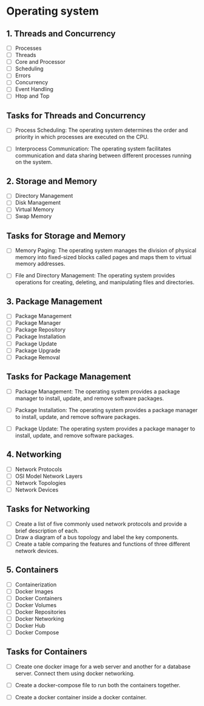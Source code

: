# Operating system

## 1. Threads and Concurrency

- [ ] Processes
- [ ] Threads
- [ ] Core and Processor
- [ ] Scheduling
- [ ] Errors
- [ ] Concurrency
- [ ] Event Handling
- [ ] Htop and Top

## Tasks for Threads and Concurrency

- [ ] Process Scheduling: The operating system determines the order and priority in which processes are executed on the CPU.

- [ ] Interprocess Communication: The operating system facilitates communication and data sharing between different processes running on the system.

## 2. Storage and Memory

- [ ] Directory Management
- [ ] Disk Management
- [ ] Virtual Memory
- [ ] Swap Memory

## Tasks for Storage and Memory

- [ ] Memory Paging: The operating system manages the division of physical memory into fixed-sized blocks called pages and maps them to virtual memory addresses.

- [ ] File and Directory Management: The operating system provides operations for creating, deleting, and manipulating files and directories.

## 3. Package Management

- [ ] Package Management
- [ ] Package Manager
- [ ] Package Repository
- [ ] Package Installation
- [ ] Package Update
- [ ] Package Upgrade
- [ ] Package Removal

## Tasks for Package Management

- [ ] Package Management: The operating system provides a package manager to install, update, and remove software packages.

- [ ] Package Installation: The operating system provides a package manager to install, update, and remove software packages.

- [ ] Package Update: The operating system provides a package manager to install, update, and remove software packages.

## 4. Networking

- [ ] Network Protocols
- [ ] OSI Model Network Layers
- [ ] Network Topologies
- [ ] Network Devices

## Tasks for Networking

- [ ] Create a list of five commonly used network protocols and provide a brief description of each.
- [ ] Draw a diagram of a bus topology and label the key components.
- [ ] Create a table comparing the features and functions of three different network devices.

## 5. Containers

- [ ] Containerization
- [ ] Docker Images
- [ ] Docker Containers
- [ ] Docker Volumes
- [ ] Docker Repositories
- [ ] Docker Networking
- [ ] Docker Hub
- [ ] Docker Compose

## Tasks for Containers

- [ ] Create one docker image for a web server and another for a database server. Connect them using docker networking.

- [ ] Create a docker-compose file to run both the containers together.

- [ ] Create a docker container inside a docker container.
